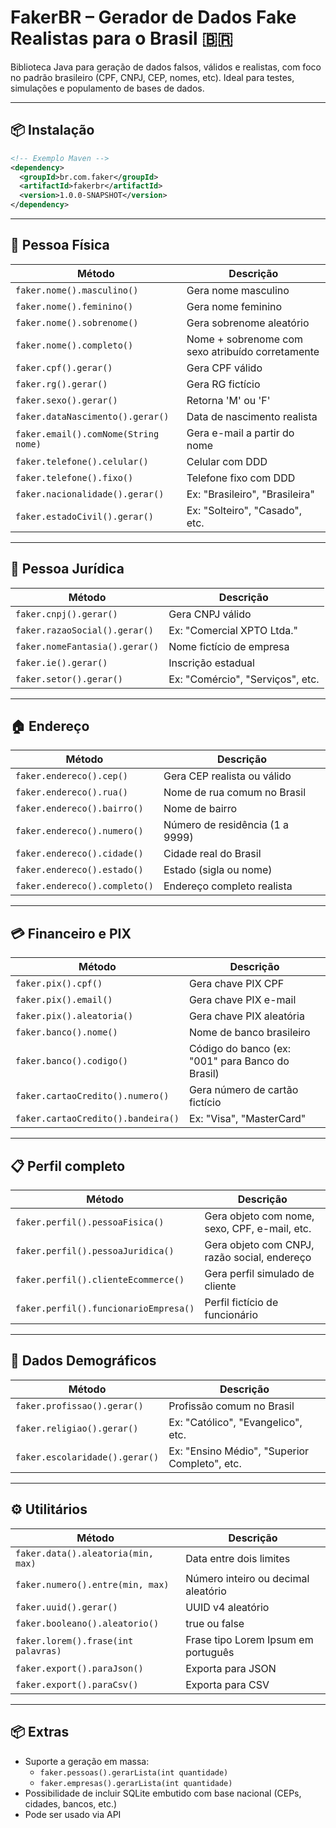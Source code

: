 # FakerBR – Gerador de Dados Fake Realistas para o Brasil 🇧🇷

Biblioteca Java para geração de dados falsos, válidos e realistas, com foco no padrão brasileiro (CPF, CNPJ, CEP, nomes, etc). Ideal para testes, simulações e populamento de bases de dados.

---

## 📦 Instalação

```xml
<!-- Exemplo Maven -->
<dependency>
  <groupId>br.com.faker</groupId>
  <artifactId>fakerbr</artifactId>
  <version>1.0.0-SNAPSHOT</version>
</dependency>
```

---

## 🧑 Pessoa Física

| Método                                      | Descrição                                         |
|---------------------------------------------|--------------------------------------------------|
| `faker.nome().masculino()`                  | Gera nome masculino                              |
| `faker.nome().feminino()`                   | Gera nome feminino                               |
| `faker.nome().sobrenome()`                  | Gera sobrenome aleatório                         |
| `faker.nome().completo()`                   | Nome + sobrenome com sexo atribuído corretamente |
| `faker.cpf().gerar()`                       | Gera CPF válido                                  |
| `faker.rg().gerar()`                        | Gera RG fictício                                 |
| `faker.sexo().gerar()`                      | Retorna 'M' ou 'F'                               |
| `faker.dataNascimento().gerar()`            | Data de nascimento realista                      |
| `faker.email().comNome(String nome)`        | Gera e-mail a partir do nome                     |
| `faker.telefone().celular()`                | Celular com DDD                                  |
| `faker.telefone().fixo()`                   | Telefone fixo com DDD                            |
| `faker.nacionalidade().gerar()`             | Ex: "Brasileiro", "Brasileira"                   |
| `faker.estadoCivil().gerar()`               | Ex: "Solteiro", "Casado", etc.                   |

---

## 🏢 Pessoa Jurídica

| Método                                      | Descrição                                         |
|---------------------------------------------|--------------------------------------------------|
| `faker.cnpj().gerar()`                      | Gera CNPJ válido                                 |
| `faker.razaoSocial().gerar()`               | Ex: "Comercial XPTO Ltda."                       |
| `faker.nomeFantasia().gerar()`              | Nome fictício de empresa                         |
| `faker.ie().gerar()`                        | Inscrição estadual                               |
| `faker.setor().gerar()`                     | Ex: "Comércio", "Serviços", etc.                 |

---

## 🏠 Endereço

| Método                                      | Descrição                                         |
|---------------------------------------------|--------------------------------------------------|
| `faker.endereco().cep()`                    | Gera CEP realista ou válido                      |
| `faker.endereco().rua()`                    | Nome de rua comum no Brasil                      |
| `faker.endereco().bairro()`                 | Nome de bairro                                   |
| `faker.endereco().numero()`                 | Número de residência (1 a 9999)                  |
| `faker.endereco().cidade()`                 | Cidade real do Brasil                            |
| `faker.endereco().estado()`                 | Estado (sigla ou nome)                           |
| `faker.endereco().completo()`               | Endereço completo realista                       |

---

## 💳 Financeiro e PIX

| Método                                      | Descrição                                         |
|---------------------------------------------|--------------------------------------------------|
| `faker.pix().cpf()`                         | Gera chave PIX CPF                               |
| `faker.pix().email()`                       | Gera chave PIX e-mail                            |
| `faker.pix().aleatoria()`                   | Gera chave PIX aleatória                         |
| `faker.banco().nome()`                      | Nome de banco brasileiro                         |
| `faker.banco().codigo()`                    | Código do banco (ex: "001" para Banco do Brasil) |
| `faker.cartaoCredito().numero()`            | Gera número de cartão fictício                   |
| `faker.cartaoCredito().bandeira()`          | Ex: "Visa", "MasterCard"                         |

---

## 📋 Perfil completo

| Método                                      | Descrição                                         |
|---------------------------------------------|--------------------------------------------------|
| `faker.perfil().pessoaFisica()`             | Gera objeto com nome, sexo, CPF, e-mail, etc.    |
| `faker.perfil().pessoaJuridica()`           | Gera objeto com CNPJ, razão social, endereço     |
| `faker.perfil().clienteEcommerce()`         | Gera perfil simulado de cliente                  |
| `faker.perfil().funcionarioEmpresa()`       | Perfil fictício de funcionário                   |

---

## 🧠 Dados Demográficos

| Método                                      | Descrição                                         |
|---------------------------------------------|--------------------------------------------------|
| `faker.profissao().gerar()`                 | Profissão comum no Brasil                        |
| `faker.religiao().gerar()`                  | Ex: "Católico", "Evangelico", etc.               |
| `faker.escolaridade().gerar()`              | Ex: "Ensino Médio", "Superior Completo", etc.    |

---

## ⚙️ Utilitários

| Método                                      | Descrição                                         |
|---------------------------------------------|--------------------------------------------------|
| `faker.data().aleatoria(min, max)`          | Data entre dois limites                          |
| `faker.numero().entre(min, max)`            | Número inteiro ou decimal aleatório              |
| `faker.uuid().gerar()`                      | UUID v4 aleatório                                |
| `faker.booleano().aleatorio()`              | true ou false                                    |
| `faker.lorem().frase(int palavras)`         | Frase tipo Lorem Ipsum em português              |
| `faker.export().paraJson()`                 | Exporta para JSON                                |
| `faker.export().paraCsv()`                  | Exporta para CSV                                 |

---

## 📦 Extras

- Suporte a geração em massa:
    - `faker.pessoas().gerarLista(int quantidade)`
    - `faker.empresas().gerarLista(int quantidade)`
- Possibilidade de incluir SQLite embutido com base nacional (CEPs, cidades, bancos, etc.)
- Pode ser usado via API